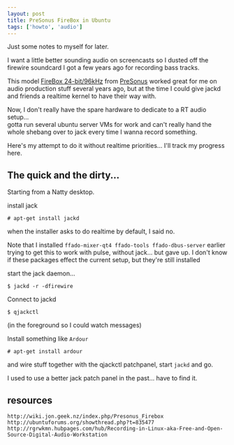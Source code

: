 ```yaml
---
layout: post
title: PreSonus FireBox in Ubuntu
tags: ['howto', 'audio']
---
```


Just some notes to myself for later.

I want a little better sounding audio on screencasts so I dusted off
the firewire soundcard I got a few years ago for recording bass tracks.

This model 
[FireBox 24-bit/96kHz](
http://www.amazon.com/PreSonus-FireBox-Firewire-Recording-Interface/dp/B0006VYH1Q/ref=sr_1_17?s=musical-instruments&ie=UTF8&qid=1313592982&sr=1-17
)
from [PreSonus](http://www.presonus.com/) 
worked great for me on audio production stuff several years
ago, but at the time I could give jackd and friends a realtime kernel
to have their way with.

Now, I don't really have the spare hardware to dedicate to a RT audio setup...  
gotta run several ubuntu server VMs for work and can't really hand the whole
shebang over to jack every time I wanna record something.

Here's my attempt to do it without realtime priorities...
I'll track my progress here.

## The quick and the dirty...

Starting from a Natty desktop.

install jack

    # apt-get install jackd

when the installer asks to do realtime by default, I said no.

Note that I installed `ffado-mixer-qt4 ffado-tools ffado-dbus-server`
earlier trying to get this to work with pulse, without jack... but gave up.
I don't know if these packages effect the current setup, but they're still
installed

start the jack daemon... 

    $ jackd -r -dfirewire

Connect to jackd

    $ qjackctl 

(in the foreground so I could watch messages)

Install something like `Ardour`

    # apt-get install ardour

and wire stuff together with the qjackctl patchpanel,
start `jackd` and go.

I used to use a better jack patch panel in the past... have to find it.

## resources

    http://wiki.jon.geek.nz/index.php/Presonus_Firebox
    http://ubuntuforums.org/showthread.php?t=835477
    http://rgrwkmn.hubpages.com/hub/Recording-in-Linux-aka-Free-and-Open-Source-Digital-Audio-Workstation

